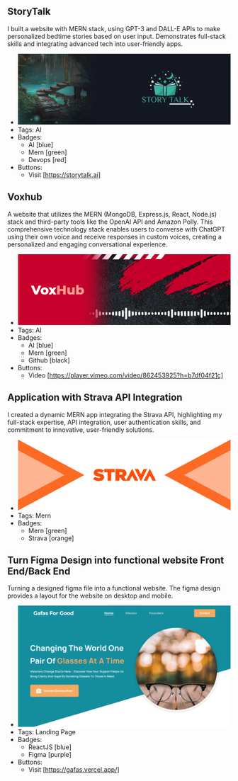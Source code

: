 ## StoryTalk
I built a website with MERN stack, using GPT-3 and DALL-E APIs to make personalized bedtime stories based on user input. Demonstrates full-stack skills and integrating advanced tech into user-friendly apps.
- ![600x200](../assets/storyTalk-cover.webp)
- Tags: AI
- Badges:
  - AI [blue]
  - Mern [green]
  - Devops [red]
- Buttons:
  - Visit [https://storytalk.ai]

## Voxhub
A website that utilizes the MERN (MongoDB, Express.js, React, Node.js) stack and third-party tools like the OpenAI API and Amazon Polly. This comprehensive technology stack enables users to converse with ChatGPT using their own voice and receive responses in custom voices, creating a personalized and engaging conversational experience.
- ![600x200](../assets/voxHub-cover.webp)
- Tags: AI
- Badges:
  - AI [blue]
  - Mern [green]
  - Github [black]
- Buttons:
  - Video [https://player.vimeo.com/video/862453925?h=b7df04f21c]

## Application with Strava API Integration
I created a dynamic MERN app integrating the Strava API, highlighting my full-stack expertise, API integration, user authentication skills, and commitment to innovative, user-friendly solutions.
- ![600x200](../assets/strava-cover.webp)
- Tags: Mern
- Badges:
  - Mern [green]
  - Strava [orange]


## Turn Figma Design into functional website Front End/Back End
Turning a designed figma file into a functional website. The figma design provides a layout for the website on desktop and mobile.
- ![600x200](../assets/figma-cover.webp)
- Tags: Landing Page
- Badges:
  - ReactJS [blue]
  - Figma [purple]
- Buttons:
  - Visit [https://gafas.vercel.app/]